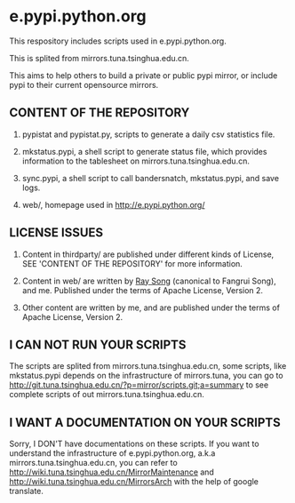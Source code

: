 e.pypi.python.org
=================

This respository includes scripts used in e.pypi.python.org.

This is splited from mirrors.tuna.tsinghua.edu.cn.

This aims to help others to build a private or public pypi mirror, or include
pypi to their current opensource mirrors.

CONTENT OF THE REPOSITORY
-------------------------

1. pypistat and pypistat.py, scripts to generate a daily csv statistics file.

1. mkstatus.pypi, a shell script to generate status file, which provides information to the tablesheet on mirrors.tuna.tsinghua.edu.cn.

1. sync.pypi, a shell script to call bandersnatch, mkstatus.pypi, and save logs.

1. web/, homepage used in http://e.pypi.python.org/ 

LICENSE ISSUES
--------------------------
1. Content in thirdparty/ are published under different kinds of License, SEE 'CONTENT OF THE REPOSITORY' for more information.

1. Content in web/ are written by [Ray Song](http://github.com/maskray) (canonical to Fangrui Song), and me. Published under the terms of Apache License, Version 2.

1. Other content are written by me, and are published under the terms of Apache License, Version 2.

I CAN NOT RUN YOUR SCRIPTS
--------------------------
The scripts are splited from mirrors.tuna.tsinghua.edu.cn, some scripts, like mkstatus.pypi depends on the infrastructure of mirrors.tuna, you can go to http://git.tuna.tsinghua.edu.cn/?p=mirror/scripts.git;a=summary to see complete scripts of out mirrors.tuna.tsinghua.edu.cn.

I WANT A DOCUMENTATION ON YOUR SCRIPTS
--------------------------------------
Sorry, I DON'T have documentations on these scripts. If you want to understand the infrastructure of e.pypi.python.org, a.k.a mirrors.tuna.tsinghua.edu.cn, you can refer to http://wiki.tuna.tsinghua.edu.cn/MirrorMaintenance and http://wiki.tuna.tsinghua.edu.cn/MirrorsArch with the help of google translate.

